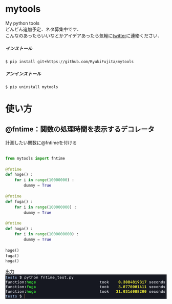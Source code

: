 mytools
==========
My python tools  
どんどん追加予定．ネタ募集中です．  
こんなのあったらいいなとかアイデアあったら気軽に[twitter](https://twitter.com/lal_ryuki)に連絡ください．  

##### インストール  
```
$ pip install git+https://github.com/RyukiFujita/mytools
```

##### アンインストール  
```
$ pip uninstall mytools
```

使い方
==========

## @fntime：関数の処理時間を表示するデコレータ
計測したい関数に@fntimeを付ける
``` tests/fntime_test.py

from mytools import fntime

@fntime
def hoge() :
    for i in range(10000000) :
        dummy = True

@fntime
def fuga() :
    for i in range(100000000) :
        dummy = True

@fntime
def hoga() :
    for i in range(1000000000) :
        dummy = True

hoge()
fuga()
hoga()

```
出力
![出力](https://raw.githubusercontent.com/RyukiFujita/mytools/images/fntime_result.png)
